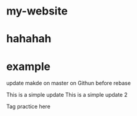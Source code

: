 # my-website
# hahahah
# example

update makde on master on Githun before rebase

This is a simple update
This is a simple update 2

Tag practice here
